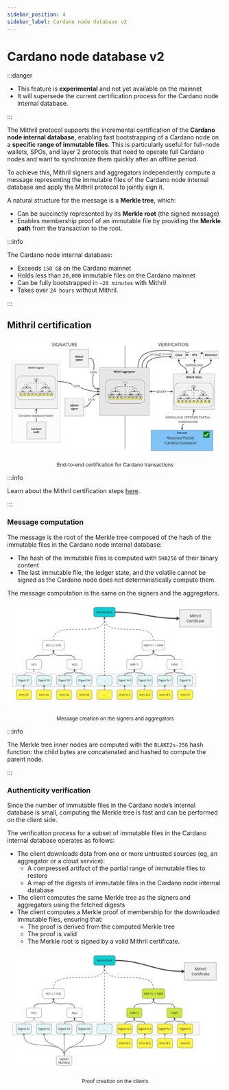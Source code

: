 ```yaml
---
sidebar_position: 4
sidebar_label: Cardano node database v2
---
```


# Cardano node database v2

:::danger

- This feature is **experimental** and not yet available on the mainnet
- It will supersede the current certification process for the Cardano node internal database.

:::

The Mithril protocol supports the incremental certification of the **Cardano node internal database**, enabling fast bootstrapping of a Cardano node on a **specific range of immutable files**. This is particularly useful for full-node wallets, SPOs, and layer 2 protocols that need to operate full Cardano nodes and want to synchronize them quickly after an offline period.

To achieve this, Mithril signers and aggregators independently compute a message representing the immutable files of the Cardano node internal database and apply the Mithril protocol to jointly sign it.

A natural structure for the message is a **Merkle tree**, which:

- Can be succinctly represented by its **Merkle root** (the signed message)
- Enables membership proof of an immutable file by providing the **Merkle path** from the transaction to the root.

:::info

The Cardano node internal database:

- Exceeds `150 GB` on the Cardano mainnet
- Holds less than `20,000` immutable files on the Cardano mainnet
- Can be fully bootstrapped in `~20 minutes` with Mithril
- Takes over `24 hours` without Mithril.

:::

## Mithril certification

[![Design of the certification of the Cardano node internal database v2](./images/cardano-node-database-v2/end-to-end-process.jpg)](./images/cardano-node-database-v2/end-to-end-process.jpg)
<small><center>End-to-end certification for Cardano transactions</center></small>

:::info

Learn about the Mithril certification steps [here](./README.mdx).

:::

### Message computation

The message is the root of the Merkle tree composed of the hash of the immutable files in the Cardano node internal database:

- The hash of the immutable files is computed with `SHA256` of their binary content
- The last immutable file, the ledger state, and the volatile cannot be signed as the Cardano node does not deterministically compute them.

The message computation is the same on the signers and the aggregators.

[![Design of the certification of the Cardano node internal database v2](./images/cardano-node-database-v2/message.jpg)](./images/cardano-node-database-v2/message.jpg)
<small><center>Message creation on the signers and aggregators</center></small>

:::info

The Merkle tree inner nodes are computed with the `BLAKE2s-256` hash function: the child bytes are concatenated and hashed to compute the parent node.

:::

### Authenticity verification

Since the number of immutable files in the Cardano node’s internal database is small, computing the Merkle tree is fast and can be performed on the client side.

The verification process for a subset of immutable files in the Cardano internal database operates as follows:

- The client downloads data from one or more untrusted sources (eg, an aggregator or a cloud service):
  - A compressed artifact of the partial range of immutable files to restore
  - A map of the digests of immutable files in the Cardano node internal database
- The client computes the same Merkle tree as the signers and aggregators using the fetched digests
- The client computes a Merkle proof of membership for the downloaded immutable files, ensuring that:
  - The proof is derived from the computed Merkle tree
  - The proof is valid
  - The Merkle root is signed by a valid Mithril certificate.

[![Design of the certification of the Cardano node internal database v2](./images/cardano-node-database-v2/proof-client.jpg)](./images/cardano-node-database-v2/proof-client.jpg)
<small><center>Proof creation on the clients</center></small>
